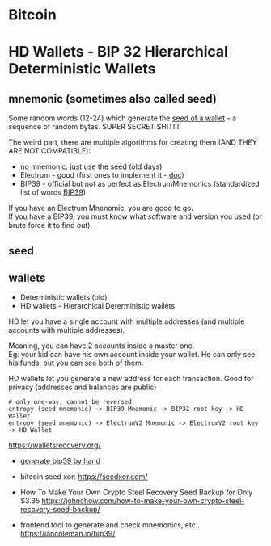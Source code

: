 # Bitcoin


# HD Wallets - BIP 32 Hierarchical Deterministic Wallets



## mnemonic (sometimes also called seed)

Some random words (12-24) which generate the [seed of a wallet](./#seed) - a sequence of random bytes.
SUPER SECRET SHIT!!!

The weird part, there are multiple algorithms for creating them (AND THEY ARE NOT COMPATIBLE):
- no mnemonic, just use the seed (old days)
- Electrum - good (first ones to implement it - [doc](https://electrum.readthedocs.io/en/latest/seedphrase.html))
- BIP39 - official but not as perfect as ElectrumMnemonics (standardized list of words [BIP39](https://github.com/bitcoin/bips/blob/master/bip-0039.mediawiki))


If you have an Electrum Mnenomic, you are good to go.  
If you have a BIP39, you must know what software and version you used (or brute force it to find out).

## seed




## wallets

- Deterministic wallets (old)
- HD wallets - Hierarchical Deterministic wallets

HD let you have a single account with multiple addresses (and multiple accounts with multiple addresses).

Meaning, you can have 2 accounts inside a master one.  
Eg: your kid can have his own account inside your wallet.
He can only see his funds, but you can see both of them.

HD wallets let you generate a new address for each transaction.
Good for privacy (addresses and balances are public)

```
# only one-way, cannot be reversed
entropy (seed mnemonic) -> BIP39 Mnemonic -> BIP32 root key -> HD Wallet
entropy (seed mnemonic) -> ElectrumV2 Mnemonic -> ElectrumV2 root key -> HD Wallet
```

https://walletsrecovery.org/



- [generate bip39 by hand](./extras/bip39-by-hand-backup)
<!-- https://gist.github.com/atoponce/44d50f0bbcd06811c8c8eeef13b79585 -->

- bitcoin seed xor: https://seedxor.com/

- How To Make Your Own Crypto Steel Recovery Seed Backup for Only $3.35
https://johnchow.com/how-to-make-your-own-crypto-steel-recovery-seed-backup/

- frontend tool to generate and check mnemonics, etc..
  https://iancoleman.io/bip39/